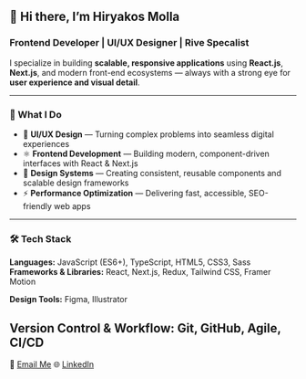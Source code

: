 ## 👋 Hi there, I’m Hiryakos Molla

### Frontend Developer | UI/UX Designer | Rive Specalist

I specialize in building **scalable, responsive applications** using **React.js**, **Next.js**, and modern front-end ecosystems — always with a strong eye for **user experience and visual detail**.

---

### 🧠 What I Do

* 🎨 **UI/UX Design** — Turning complex problems into seamless digital experiences
* ⚛️ **Frontend Development** — Building modern, component-driven interfaces with React & Next.js
* 🧩 **Design Systems** — Creating consistent, reusable components and scalable design frameworks
* ⚡ **Performance Optimization** — Delivering fast, accessible, SEO-friendly web apps

---

### 🛠️ Tech Stack

**Languages:** JavaScript (ES6+), TypeScript, HTML5, CSS3, Sass
**Frameworks & Libraries:** React, Next.js, Redux, Tailwind CSS, Framer Motion

**Design Tools:** Figma, Illustrator

**Version Control & Workflow:** Git, GitHub, Agile, CI/CD
---
💌 [Email Me](hmiol5577@gmail.com)
🌐 [LinkedIn](www.linkedin.com/in/hiryakos-molla-5aa5762aa)
